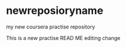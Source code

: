 # newreposioryname
my new coursera practise repository

This is a new practise READ ME editing change
